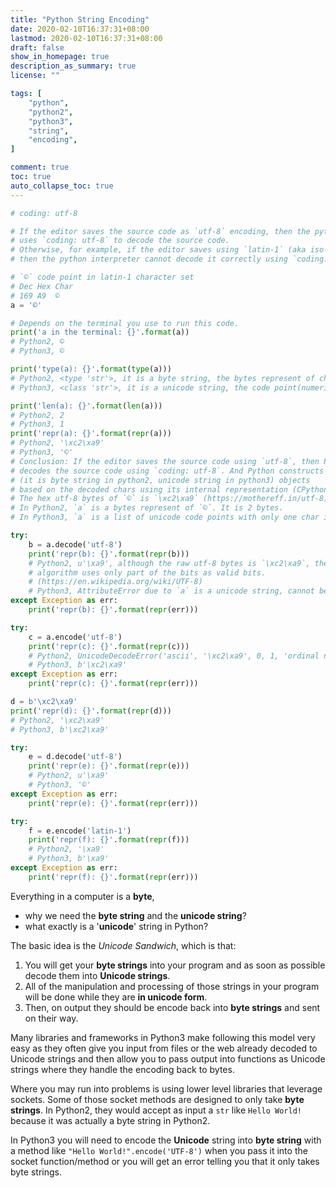 ```yaml
---
title: "Python String Encoding"
date: 2020-02-10T16:37:31+08:00
lastmod: 2020-02-10T16:37:31+08:00
draft: false
show_in_homepage: true
description_as_summary: true
license: ""

tags: [
    "python",
    "python2",
    "python3",
    "string",
    "encoding",
]

comment: true
toc: true
auto_collapse_toc: true
---
```


```python
# coding: utf-8

# If the editor saves the source code as `utf-8` encoding, then the python interpreter
# uses `coding: utf-8` to decode the source code.
# Otherwise, for example, if the editor saves using `latin-1` (aka iso-8859-1) encoding,
# then the python interpreter cannot decode it correctly using `coding: utf-8`.

# `©` code point in latin-1 character set
# Dec Hex Char
# 169 A9  ©
a = '©'

# Depends on the terminal you use to run this code.
print('a in the terminal: {}'.format(a))
# Python2, ©
# Python3, ©

print('type(a): {}'.format(type(a)))
# Python2, <type 'str'>, it is a byte string, the bytes represent of chars.
# Python3, <class 'str'>, it is a unicode string, the code point(numeric) represent of chars.

print('len(a): {}'.format(len(a)))
# Python2, 2
# Python3, 1
print('repr(a): {}'.format(repr(a)))
# Python2, '\xc2\xa9'
# Python3, '©'
# Conclusion: If the editor saves the source code using `utf-8`, then Python interpreter
# decodes the source code using `coding: utf-8`. And Python constructs the `str`
# (it is byte string in python2, unicode string in python3) objects
# based on the decoded chars using its internal representation (CPython implementation).
# The hex utf-8 bytes of `©` is `\xc2\xa9` (https://mothereff.in/utf-8). 
# In Python2, `a` is a bytes represent of `©`. It is 2 bytes.
# In Python3, `a` is a list of unicode code points with only one char in it.

try:
    b = a.decode('utf-8')
    print('repr(b): {}'.format(repr(b)))
    # Python2, u'\xa9', although the raw utf-8 bytes is `\xc2\xa9`, the utf-8 encoding
    # algorithm uses only part of the bits as valid bits.
    # (https://en.wikipedia.org/wiki/UTF-8)
    # Python3, AttributeError due to `a` is a unicode string, cannot be decoded.
except Exception as err:
    print('repr(b): {}'.format(repr(err)))

try:
    c = a.encode('utf-8')
    print('repr(c): {}'.format(repr(c)))
    # Python2, UnicodeDecodeError('ascii', '\xc2\xa9', 0, 1, 'ordinal not in range(128)')
    # Python3, b'\xc2\xa9'
except Exception as err:
    print('repr(c): {}'.format(repr(err)))

d = b'\xc2\xa9'
print('repr(d): {}'.format(repr(d)))
# Python2, '\xc2\xa9'
# Python3, b'\xc2\xa9'

try:
    e = d.decode('utf-8')
    print('repr(e): {}'.format(repr(e)))
    # Python2, u'\xa9'
    # Python3, '©'
except Exception as err:
    print('repr(e): {}'.format(repr(err)))

try:
    f = e.encode('latin-1')
    print('repr(f): {}'.format(repr(f)))
    # Python2, '\xa9'
    # Python3, b'\xa9'
except Exception as err:
    print('repr(f): {}'.format(repr(err)))

```

Everything in a computer is a **byte**,
- why we need the **byte string** and the **unicode string**?
- what exactly is a '**unicode**' string in Python?

The basic idea is the _Unicode Sandwich_, which is that:
1. You will get your **byte strings** into your program and as soon as possible decode them into **Unicode strings**.
2. All of the manipulation and processing of those strings in your program will be done while they are **in unicode form**.
3. Then, on output they should be encode back into **byte strings** and sent on their way.

Many libraries and frameworks in Python3 make following this model very easy as they often give you input from files or the web already decoded to Unicode strings and then allow you to pass output into functions as Unicode strings where they handle the encoding back to bytes.

Where you may run into problems is using lower level libraries that leverage sockets. Some of those socket methods are designed to only take **byte strings**. In Python2, they would accept as input a `str` like `Hello World!` because it was actually a byte string in Python2.

In Python3 you will need to encode the **Unicode** string into **byte string** with a method like `"Hello World!".encode('UTF-8')` when you pass it into the socket function/method or you will get an error telling you that it only takes byte strings.
